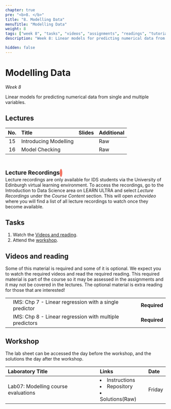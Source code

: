 ```yaml
---
chapter: true
pre: "<b>8. </b>"
title: "8. Modelling Data"
menuTitle: "Modelling Data"
weight: 8
tags: ["week 8", "tasks", "videos", "assignments", "readings", "tutorials"]
description: "Week 8: Linear models for predicting numerical data from single and multiple variables."

hidden: false
---
```

  
  # Modelling Data
  
  _Week 8_

Linear models for predicting numerical data from single and multiple variables.

## Lectures

<!--
| <div style="width:50px;text-align:center">No.</div> | <div style="width:250px;text-align:left">Title</div> |  <div style="width:80px;text-align:center">Slides</div> | <div style="width:170px;text-align:center">Additional Links</div> | -->
| <div style="text-align:center">No.</div> | <div style="text-align:left">Title</div> |  <div style="text-align:center">Slides</div> | <div style="text-align:center">Additional</div> |
|:---:|:---------------------|:--------:|:------|
  | 15  | Introducing Modelling  | <span><a id = "lecture15"><i class="fas fa-desktop fa-lg"/></a></span> | <span><a id = "GHL15">Raw<i class="fab fa-fw fa-github"/></a></span> |
  | 16  | Model Checking  | <span><a id = "lecture16"><i class="fas fa-desktop fa-lg"/></a></span> | <span><a id = "GHL16">Raw<i class="fab fa-fw fa-github"/></a></span> |

<!-- <li><a id ="W8L4MH">Video 1**</a></li><li><a id = "W8L5MH">Video 2</a></li><li><a id = "W8L6MH">Video 3</a></li> ---><!-- Old video recoding links-->

<br>
<p  style="text-align: left"> 
<font size=4pt><b>Lecture Recordings</b></font>
<span class="fa-stack" style="scale:70%">
    <i class="fas fa-backward fa-stack-1x fa-1x fa-flip-horizontal" style="color:#f37361; box-sizing: content-box; line-height: 24px; width: 24px; height: 24px; border-radius: 100%; border-style: solid; border-width: 4px;"></i>
</span>
<br>
Lecture recordings are only available for IDS students via the University of Edinburgh virtual learning environment. To access the recordings, go to the Introduction to Data Science area on LEARN ULTRA and select <em>Lecture Recordings</em>  under the <em>Course Content</em> section. This will open <em>echovideo</em> where you will find a list of all lecture recordings to watch once they become available. 

</p>


<!--
<p style="text-align: left">
** There was a technical problem with the lecture recordings on Thursday that meant there was no audio. These videos cover the same material from a previous year in the course.
</p>
-->

## Tasks

<ol>
<li>Watch the <a href="#videos and reading">Videos and reading</a>.</li>
<li>Attend the <a href="#workshop">workshop</a>.</li>
  <!-- <li>Complete the <a href="#assignments">Assignments</a>.</li> -->
</ol>

## Videos and reading

<p style="text-align: left">Some of this material is required and some of it is optional. We expect you to watch the required videos and read the required reading. This required material is part of the course so it may be assessed in the assignments and it may not be covered in the lectures. The optional material is extra reading for those that are interested!</p>

<!--
| <div style="width:50px"></div>  | <div style="width:420px"></div>  |  <div style="width:200px"></div> |
|:---:|:---|:---:|
-->
|    |    |    |
|:--:|:---|:--:|
| <i class="fas fa-book"></i> | IMS: <a id="IMS7">Chp 7 - Linear regression with a single predictor</a> | **Required** |
| <i class="fas fa-book"></i> | IMS: <a id="IMS8">Chp 8 - Linear regression with multiple predictors</a> | **Required** |

## Workshop

<p style="text-align: left"> The lab sheet can be accessed the day before the workshop, and the solutions the day after the workshop.</p>


<!--
| <div style="width:300px;text-align:left">Laboratory Title</div> | <div style="width:170px;text-align:left">Links</div> | <div style="width:180px;text-align:left">Date</div> | -->

| <div style="text-align:left">Laboratory Title</div> | <div style="text-align:left">Links</div> | <div style="text-align:left">Date</div> |
|:---|:---|:---|
| Lab07: Modelling course evaluations | <li><a id="LAB7I">Instructions</a></li> <li><a id="LAB7R">Repository</a></li><li><a id="LAB7K">Solutions</a>(<a id="LAB7Kraw">Raw</a>)</li> | Friday |

<!---
| Lab06: 	Conveying the right message through visualisation | <li><a id="LAB5I">Instructions</a></li> <li><a id="LAB5R">Repository</a></li><li><a id="LAB5K">Solutions</a>(<a id="LAB5Kraw">Raw</a>)</li> | Fri, 10 Nov, 16:00 UK |
--->

<!--
## Assignments

<p style="text-align: left">If you are having difficulty accessing your HW or Lab repo, see troubleshooting advice <a id="troubleshoot">here</a>.</p>

| <div style="width:300px;text-align:left">Assignment Title</div> | <div style="width:170px;text-align:left">Links</div> | <div style="width:180px;text-align:left">Due</div> |
|:---|:---|:---|
| OQ06: Simple linear regression | <li><a id="OQ6">Quiz</a></li> | Mon, 7 Nov, 12:00 UK |

<p style="text-align: left">
<b>Reminder</b>: Homework assignment <em>hw-03</em> is due Fri, 4 Nov, 12:00 UK time (midday).
</p>

<!--
## Code-along

<p style="text-align: left"> Recordings and files from Thursday's code-along.</p>
  
  | <div style="width:200px"></div>  | <div style="width:480px"></div>  |
  |:---|:---|
  | Recording | <a id="CA8YT"><span style="color: red;"><i class="fab fa-youtube fa-lg"> </i></span></a> <a id="CA8MH"><span style="color: #0A1E3F;"><i class="fas fa-file-video fa-lg"></i></span></a>
  | Session artifacts | <a id="CA8Rmd">.Rmd</a> <a id="CA8Md">.md</a>|
  -->
  
  <!--
  ## Interactive R tutorials
  
  <p style="text-align: left"> The following interactive R tutorial is designed to give you more practice with R. If you’re struggling with any of the topics covered this week, we strongly recommend you work through the interactive tutorials.</p>
  
  |  <div style="width:480px"></div>  |  <div style="width:200px"></div>  |
  |:---|:---|
  | <a id="RT10">Bike Rentals in D.C.</a> | Extra Practice |
  -->
